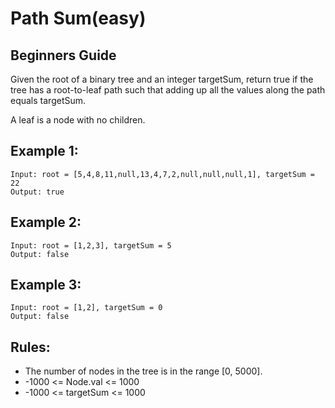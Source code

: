 # Path Sum(easy)

## Beginners Guide

Given the root of a binary tree and an integer targetSum, return true if the tree has a root-to-leaf path such that adding up all the values along the path equals targetSum.

A leaf is a node with no children.


Example 1:
---
```go=
Input: root = [5,4,8,11,null,13,4,7,2,null,null,null,1], targetSum = 22
Output: true
```

Example 2:
---
```go=
Input: root = [1,2,3], targetSum = 5
Output: false
```

Example 3:
---
```go=
Input: root = [1,2], targetSum = 0
Output: false
```

Rules:
---
* The number of nodes in the tree is in the range [0, 5000].
* -1000 <= Node.val <= 1000
* -1000 <= targetSum <= 1000